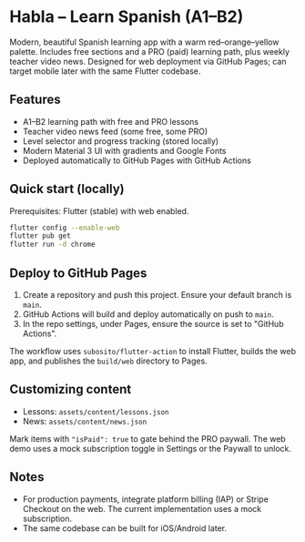 # Habla – Learn Spanish (A1–B2)

Modern, beautiful Spanish learning app with a warm red–orange–yellow palette. Includes free sections and a PRO (paid) learning path, plus weekly teacher video news. Designed for web deployment via GitHub Pages; can target mobile later with the same Flutter codebase.

## Features
- A1–B2 learning path with free and PRO lessons
- Teacher video news feed (some free, some PRO)
- Level selector and progress tracking (stored locally)
- Modern Material 3 UI with gradients and Google Fonts
- Deployed automatically to GitHub Pages with GitHub Actions

## Quick start (locally)
Prerequisites: Flutter (stable) with web enabled.

```bash
flutter config --enable-web
flutter pub get
flutter run -d chrome
```

## Deploy to GitHub Pages
1. Create a repository and push this project. Ensure your default branch is `main`.
2. GitHub Actions will build and deploy automatically on push to `main`.
3. In the repo settings, under Pages, ensure the source is set to "GitHub Actions".

The workflow uses `subosito/flutter-action` to install Flutter, builds the web app, and publishes the `build/web` directory to Pages.

## Customizing content
- Lessons: `assets/content/lessons.json`
- News: `assets/content/news.json`

Mark items with `"isPaid": true` to gate behind the PRO paywall. The web demo uses a mock subscription toggle in Settings or the Paywall to unlock.

## Notes
- For production payments, integrate platform billing (IAP) or Stripe Checkout on the web. The current implementation uses a mock subscription.
- The same codebase can be built for iOS/Android later.
